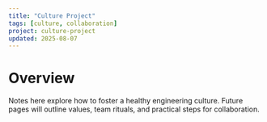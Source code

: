 ```yaml
---
title: "Culture Project"
tags: [culture, collaboration]
project: culture-project
updated: 2025-08-07
---
```


# Overview

Notes here explore how to foster a healthy engineering culture. Future
pages will outline values, team rituals, and practical steps for collaboration.

